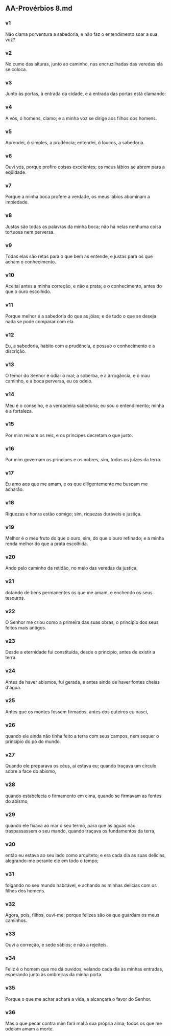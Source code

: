 ## AA-Provérbios 8.md
### v1
 Não clama porventura a sabedoria, e não faz o entendimento soar a sua voz?
### v2
 No cume das alturas, junto ao caminho, nas encruzilhadas das veredas ela se coloca.
### v3
 Junto às portas, à entrada da cidade, e à entrada das portas está clamando:
### v4
 A vós, ó homens, clamo; e a minha voz se dirige aos filhos dos homens.
### v5
 Aprendei, ó simples, a prudência; entendei, ó loucos, a sabedoria.
### v6
 Ouvi vós, porque profiro coisas excelentes; os meus lábios se abrem para a eqüidade.
### v7
 Porque a minha boca profere a verdade, os meus lábios abominam a impiedade.
### v8
 Justas são todas as palavras da minha boca; não há nelas nenhuma coisa tortuosa nem perversa.
### v9
 Todas elas são retas para o que bem as entende, e justas para os que acham o conhecimento.
### v10
 Aceitai antes a minha correção, e não a prata; e o conhecimento, antes do que o ouro escolhido.
### v11
 Porque melhor é a sabedoria do que as jóias; e de tudo o que se deseja nada se pode comparar com ela.
### v12
 Eu, a sabedoria, habito com a prudência, e possuo o conhecimento e a discrição.
### v13
 O temor do Senhor é odiar o mal; a soberba, e a arrogância, e o mau caminho, e a boca perversa, eu os odeio.
### v14
 Meu é o conselho, e a verdadeira sabedoria; eu sou o entendimento; minha é a fortaleza.
### v15
 Por mim reinam os reis, e os príncipes decretam o que justo.
### v16
 Por mim governam os príncipes e os nobres, sim, todos os juízes da terra.
### v17
 Eu amo aos que me amam, e os que diligentemente me buscam me acharão.
### v18
 Riquezas e honra estão comigo; sim, riquezas duráveis e justiça.
### v19
 Melhor é o meu fruto do que o ouro, sim, do que o ouro refinado; e a minha renda melhor do que a prata escolhida.
### v20
 Ando pelo caminho da retidão, no meio das veredas da justiça,
### v21
 dotando de bens permanentes os que me amam, e enchendo os seus tesouros.
### v22
 O Senhor me criou como a primeira das suas obras, o princípio dos seus feitos mais antigos.
### v23
 Desde a eternidade fui constituída, desde o princípio, antes de existir a terra.
### v24
 Antes de haver abismos, fui gerada, e antes ainda de haver fontes cheias d'água.
### v25
 Antes que os montes fossem firmados, antes dos outeiros eu nasci,
### v26
 quando ele ainda não tinha feito a terra com seus campos, nem sequer o princípio do pó do mundo.
### v27
 Quando ele preparava os céus, aí estava eu; quando traçava um círculo sobre a face do abismo,
### v28
 quando estabelecia o firmamento em cima, quando se firmavam as fontes do abismo,
### v29
 quando ele fixava ao mar o seu termo, para que as águas não traspassassem o seu mando, quando traçava os fundamentos da terra,
### v30
 então eu estava ao seu lado como arquiteto; e era cada dia as suas delícias, alegrando-me perante ele em todo o tempo;
### v31
 folgando no seu mundo habitável, e achando as minhas delícias com os filhos dos homens.
### v32
 Agora, pois, filhos, ouvi-me; porque felizes são os que guardam os meus caminhos.
### v33
 Ouvi a correção, e sede sábios; e não a rejeiteis.
### v34
 Feliz é o homem que me dá ouvidos, velando cada dia às minhas entradas, esperando junto às ombreiras da minha porta.
### v35
 Porque o que me achar achará a vida, e alcançará o favor do Senhor.
### v36
 Mas o que pecar contra mim fará mal à sua própria alma; todos os que me odeiam amam a morte.
